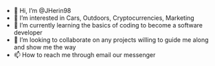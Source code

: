 - 👋 Hi, I’m @JHerin98
- 👀 I’m interested in Cars, Outdoors, Cryptocurrencies, Marketing
- 🌱 I’m currently learning the basics of coding to become a software developer
- 💞️ I’m looking to collaborate on any projects willing to guide me along and show me the way
- 📫 How to reach me through email our messenger

<!---
JHerin98/JHerin98 is a ✨ special ✨ repository because its `README.md` (this file) appears on your GitHub profile.
You can click the Preview link to take a look at your changes.
--->
